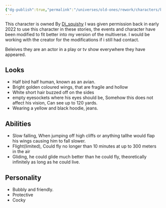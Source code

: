 ```yaml
---
{"dg-publish":true,"permalink":"/universes/old-ones/rework/characters/kamma/","created":"2024-06-13T14:58:48.513-05:00","updated":"2024-06-13T15:00:13.754-05:00"}
---
```


This character is owned By [Dj_squishy](https://twitter.com/DangleTTV) I was given permission back in early 2022 to use this character in these stories, the events and character have been modified to fit better into my version of the multiverse. I would be working with the creator for the modifications if i still had contact.

Beleives they are an actor in a play or tv show everywhere they have appeared.

## Looks

- Half bird half human, known as an avian.
- Bright golden coloured wings, that are fragile and hollow
- White short hair buzzed off on the sides
- empty eyesockets where his eyes should be, Somehow this does not affect his vision, Can see up to 120 yards.
- Wearing a yellow and black hoodie, jeans.

## Abilities

- Slow falling, When jumping off high cliffs or anything tallhe would flap his wings causing him to fall slower.
- Flight(limited), Could fly no longer than 10 minutes at up to 300 meters in the air
- Gliding, he could glide much better than he could fly, theoretically infinitely as long as he could live.

## Personality

- Bubbly and friendly.
- Protective
- Cocky